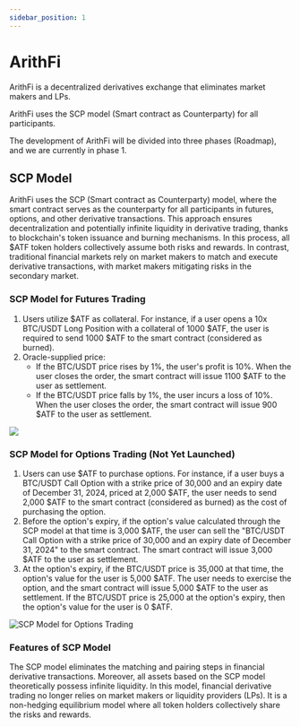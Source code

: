 ```yaml
---
sidebar_position: 1
---
```


# ArithFi

ArithFi is a decentralized derivatives exchange that eliminates market makers and LPs.

ArithFi uses the SCP model (Smart contract as Counterparty) for all participants.

The development of ArithFi will be divided into three phases (Roadmap), and we are currently in phase 1.

## SCP Model

ArithFi uses the SCP (Smart contract as Counterparty) model, where the smart contract serves as the counterparty for all participants in futures, options, and other derivative transactions. This approach ensures decentralization and potentially infinite liquidity in derivative trading, thanks to blockchain's token issuance and burning mechanisms. In this process, all $ATF token holders collectively assume both risks and rewards. In contrast, traditional financial markets rely on market makers to match and execute derivative transactions, with market makers mitigating risks in the secondary market.

### SCP Model for Futures Trading

1. Users utilize $ATF as collateral. For instance, if a user opens a 10x BTC/USDT Long Position with a collateral of 1000 $ATF, the user is required to send 1000 $ATF to the smart contract (considered as burned).
2. Oracle-supplied price:
   - If the BTC/USDT price rises by 1%, the user's profit is 10%. When the user closes the order, the smart contract will issue 1100 $ATF to the user as settlement.
   - If the BTC/USDT price falls by 1%, the user incurs a loss of 10%. When the user closes the order, the smart contract will issue 900 $ATF to the user as settlement.
  
<img src="https://nftstorage.link/ipfs/bafkreick2dsenxqugh3lknwosfck5o3axn7nzshb7qxoqmlmae7pwkkdum" width=“30%” />

### **SCP Model for Options Trading (Not Yet Launched)**

1. Users can use $ATF to purchase options. For instance, if a user buys a BTC/USDT Call Option with a strike price of 30,000 and an expiry date of December 31, 2024, priced at 2,000 $ATF, the user needs to send 2,000 $ATF to the smart contract (considered as burned) as the cost of purchasing the option.
2. Before the option's expiry, if the option's value calculated through the SCP model at that time is 3,000 $ATF, the user can sell the "BTC/USDT Call Option with a strike price of 30,000 and an expiry date of December 31, 2024" to the smart contract. The smart contract will issue 3,000 $ATF to the user as settlement.
3. At the option's expiry, if the BTC/USDT price is 35,000 at that time, the option's value for the user is 5,000 $ATF. The user needs to exercise the option, and the smart contract will issue 5,000 $ATF to the user as settlement. If the BTC/USDT price is 25,000 at the option's expiry, then the option's value for the user is 0 $ATF.

   
![SCP Model for Options Trading](https://nftstorage.link/ipfs/bafkreideq2fxtgpkeouvp6x3h6wewo7adkqzptwdoxrpvcfglz2qmgkxba)



### Features of SCP Model

The SCP model eliminates the matching and pairing steps in financial derivative transactions. Moreover, all assets based on the SCP model theoretically possess infinite liquidity. In this model, financial derivative trading no longer relies on market makers or liquidity providers (LPs). It is a non-hedging equilibrium model where all token holders collectively share the risks and rewards.
